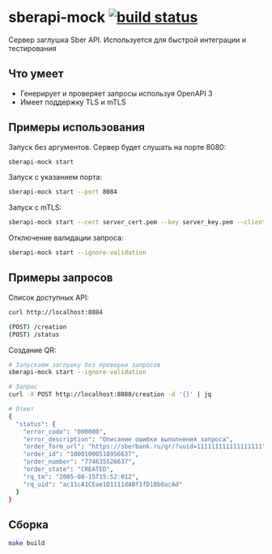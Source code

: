 # sberapi-mock [![build status](https://github.com/rige1/sberapi-mock/actions/workflows/workflow.yml/badge.svg?branch=main)](https://github.com/rige1/sberapi-mock/actions/workflows/workflow.yml)

Сервер заглушка Sber API. Используется для быстрой интеграции и тестирования 

## Что умеет 

* Генерирует и проверяет запросы используя OpenAPI 3
* Имеет поддержку TLS и mTLS

## Примеры использования 

Запуск без аргументов. Сервер будет слушать на порте 8080: 

```sh
sberapi-mock start
```

Запуск с указанием порта: 

```sh
sberapi-mock start --port 8084
```

Запуск с mTLS:

```sh 
sberapi-mock start --cert server_cert.pem --key server_key.pem --client-cert client_cert.pem 
```

Отключение валидации запроса: 
```sh
sberapi-mock start --ignore-validation
```

## Примеры запросов 

Cписок доступных API:
```sh
curl http://localhost:8084

(POST) /creation
(POST) /status
```
Создание QR: 
```sh
# Запускаем заглушку без проверки запросов 
sberapi-mock start --ignore-validation

# Запрос
curl -X POST http://localhost:8080/creation -d '{}' | jq 

# Ответ
{
  "status": {
    "error_code": "000000",
    "error_description": "Описание ошибки выполнения запроса",
    "order_form_url": "https://sberbank.ru/qr/?uuid=111111111111111111",
    "order_id": "10001000518956637",
    "order_number": "774635526637",
    "order_state": "CREATED",
    "rq_tm": "2005-08-15T15:52:01Z",
    "rq_uid": "ac11cA1CEae1D1111dABf1fD1Bb0acAd"
  }
}
```

## Сборка

```sh 
make build 
```